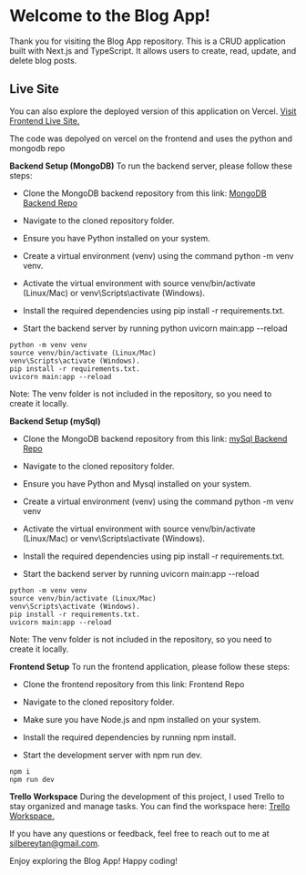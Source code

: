 # Welcome to the Blog App!
Thank you for visiting the Blog App repository. This is a CRUD application built with Next.js and TypeScript. It allows users to create, read, update, and delete blog posts.

## Live Site

You can also explore the deployed version of this application on Vercel. [Visit Frontend Live Site.](https://frontend-blog-6doo47hxk-eytansilberberg.vercel.app/)

The code was depolyed on vercel on the frontend and uses the python and mongodb repo

**Backend Setup (MongoDB)**
To run the backend server, please follow these steps:

* Clone the MongoDB backend repository from this link: [MongoDB Backend Repo](https://github.com/eytanSilberberg/backend-BlogApp.git)

* Navigate to the cloned repository folder.

* Ensure you have Python installed on your system.

* Create a virtual environment (venv) using the command python -m venv venv.

* Activate the virtual environment with source venv/bin/activate (Linux/Mac) or venv\Scripts\activate (Windows).

* Install the required dependencies using pip install -r requirements.txt.
* Start the backend server by running python uvicorn main:app --reload

```
python -m venv venv
source venv/bin/activate (Linux/Mac)
venv\Scripts\activate (Windows).
pip install -r requirements.txt.
uvicorn main:app --reload
```



Note: The venv folder is not included in the repository, so you need to create it locally.

**Backend Setup (mySql)**

* Clone the MongoDB backend repository from this link: [mySql Backend Repo](https://github.com/eytanSilberberg/Blog_app_Backend.git)

* Navigate to the cloned repository folder.

* Ensure you have Python and Mysql installed on your system.

* Create a virtual environment (venv) using the command python -m venv venv

* Activate the virtual environment with source venv/bin/activate (Linux/Mac) or venv\Scripts\activate (Windows).

* Install the required dependencies using pip install -r requirements.txt.
* Start the backend server by running uvicorn main:app --reload
```
python -m venv venv
source venv/bin/activate (Linux/Mac)
venv\Scripts\activate (Windows).
pip install -r requirements.txt.
uvicorn main:app --reload
```
Note: The venv folder is not included in the repository, so you need to create it locally.

**Frontend Setup**
To run the frontend application, please follow these steps:

* Clone the frontend repository from this link: Frontend Repo

* Navigate to the cloned repository folder.

* Make sure you have Node.js and npm installed on your system.

* Install the required dependencies by running npm install.

* Start the development server with npm run dev.

```
npm i
npm run dev
```



**Trello Workspace**
During the development of this project, I used Trello to stay organized and manage tasks. You can find the workspace here: [Trello Workspace.](https://trello.com/invite/b/exRl4EX6/ATTI94b6f4d6d70d5b9c8e831c3be8a3546150725EE1/assignment)

If you have any questions or feedback, feel free to reach out to me at silbereytan@gmail.com.

Enjoy exploring the Blog App! Happy coding!
